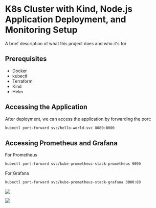 
# K8s Cluster with Kind, Node.js Application Deployment, and Monitoring Setup

A brief description of what this project does and who it's for


## Prerequisites

- Docker
- kubectl
- Terraform
- Kind
- Helm 
## Accessing the Application
After deployment, we can access the application by forwarding the port:
```bash
kubectl port-forward svc/hello-world-svc 8080:8000

```

## Accessing Prometheus and Grafana
For Prometheus
```bash
kubectl port-forward svc/kube-prometheus-stack-prometheus 9090
```                 

For Grafana
```bash
kubectl port-forward svc/kube-prometheus-stack-grafana 3000:80 

```  

![](./prometheus.PNG)

![](./grafana.PNG)

